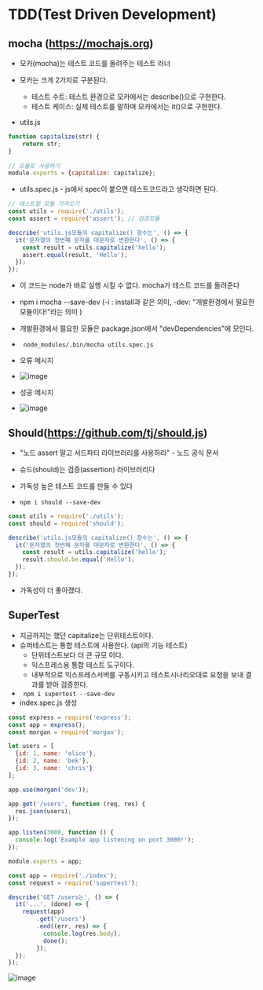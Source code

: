 # TDD(Test Driven Development)

## mocha (https://mochajs.org)
+ 모카(mocha)는 테스트 코드를 돌려주는 테스트 러너 
+ 모카는 크게 2가지로 구분된다.
  - 테스트 수트: 테스트 환경으로 모카에서는 describe()으로 구현한다.
  - 테스트 케이스: 실제 테스트를 말하며 모카에서는 it()으로 구현한다.

+ utils.js
```node.js
function capitalize(str) {
    return str;
}
 
// 모듈로 사용하기
module.exports = {capitalize: capitalize};
```

+ utils.spec.js - js에서 spec이 붙으면 테스트코드라고 생각하면 된다.
```node.js
// 테스트할 모듈 가져오기
const utils = require('./utils');
const assert = require('assert'); // 검증모듈

describe('utils.js모듈의 capitalize() 함수는', () => {
  it('문자열의 첫번쨰 문자를 대문자로 변환한다', () => {
    const result = utils.capitalize('hello');
    assert.equal(result, 'Hello');
  });
});
```

+ 이 코드는 node가 바로 실행 시킬 수 없다. mocha가 테스트 코드를 돌려준다
+ npm i mocha --save-dev (-i : install과 같은 의미, -dev: "개발환경에서 필요한 모듈이다!"라는 의미 )
+ 개발환경에서 필요한 모듈은 package.json에서 "devDependencies"에 모인다.
+ ``` node_modules/.bin/mocha utils.spec.js```

+ 오류 메시지
+ ![image](https://user-images.githubusercontent.com/49984996/131241781-da84fad7-e1e1-47cd-b091-fd4394745359.png)

+ 성공 메시지
+ ![image](https://user-images.githubusercontent.com/49984996/131241786-fb3f9996-aa8c-4ac4-bb52-378d8d59aef5.png)

## Should(https://github.com/tj/should.js)
+ "노드 assert 말고 서드파티 라이브러리를 사용하라" - 노드 공식 문서
+ 슈드(should)는 검증(assertion) 라이브러리다 
+ 가독성 높은 테스트 코드를 만들 수 있다

+ ```npm i should --save-dev```
```node.js
const utils = require('./utils');
const should = require('should');

describe('utils.js모듈의 capitalize() 함수는', () => {
  it('문자열의 첫번쨰 문자를 대문자로 변환한다', () => {
    const result = utils.capitalize('hello');
    result.should.be.equal('Hello');
  });
});
```
+ 가독성이 더 좋아졌다.

## SuperTest
+ 지금까지는 했던 capitalize는 단위테스트이다.
+ 슈퍼테스트는 통합 테스트에 사용한다. (api의 기능 테스트)
  - 단위테스트보다 더 큰 규모 이다.
  - 익스프레스용 통합 테스트 도구이다.
  - 내부적으로 익스프레스서버를 구동시키고 테스트시나리오대로 요청을 보내 결과를 받아 검증한다.
+ ``` npm i supertest --save-dev```
+ index.spec.js 생성

```node.js
const express = require('express');
const app = express();
const morgan = require('morgan');

let users = [
  {id: 1, name: 'alice'},
  {id: 2, name: 'bek'},
  {id: 3, name: 'chris'}
];

app.use(morgan('dev'));

app.get('/users', function (req, res) {
  res.json(users);
});

app.listen(3000, function () {
  console.log('Example app listening on port 3000!');
});

module.exports = app;
```

```node.js
const app = require('./index');
const request = require('supertest');

describe('GET /users는', () => {
  it('...', (done) => {
    request(app)
        .get('/users')
        .end((err, res) => {
          console.log(res.body);
          done();
        });
  });
});
```

![image](https://user-images.githubusercontent.com/49984996/131242282-e368726d-dda8-4d8b-bb6a-6026f81b1a77.png)
